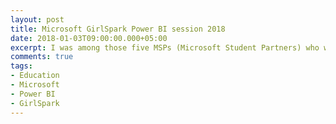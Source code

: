 ```yaml
---
layout: post
title: Microsoft GirlSpark Power BI session 2018
date: 2018-01-03T09:00:00.000+05:00
excerpt: I was among those five MSPs (Microsoft Student Partners) who were chosen to assist girls during the “Power BI” session and it turned out to be a great experience which I’ll be sharing in this post.
comments: true
tags: 
- Education
- Microsoft
- Power BI
- GirlSpark
---
```

